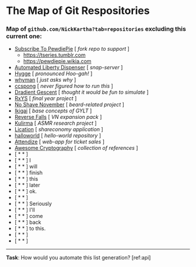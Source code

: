 # The Map of Git Respositories
### Map of `github.com/NickKartha?tab=repositories` excluding this current one:

 + [Subscribe To PewdiePie](https://github.com/NickKartha/Subscribe-To-PewdiePie) [ *fork repo to support* ]
     + https://tseries.tumblr.com
     + https://pewdiepie.wikia.com
 + [Automated Liberty Dispenser](https://github.com/NickKartha/Automated-Liberty-Dispenser) [ *snap-server* ]
 + [Hygge](https://github.com/NickKartha/Hygge) [ *pronounced Hoo-gah!* ]
 + [whyman](https://github.com/NickKartha/whyman) [ *just asks why* ]
 + [ccspong](https://github.com/NickKartha/csspong) [ *never figured how to run this* ]
 + [Dradient Gescent](https://github.com/NickKartha/Dradient-Gescent) [ *thought it would be fun to simulate* ]
 + [RxYS](https://github.com/NickKartha/rxys) [ *final year project* ]
 + [No Shave November](https://github.com/NickKartha/No-Shave-November) [ *beard-related project* ]
 + [Ikigai](https://github.com/NickKartha/Ikigai) [ *base concepts of GYLT* ]
 + [Reverse Falls](https://github.com/NickKartha/Reverse-Falls) [ *VN expansion pack* ]
 + [Kulirma](https://github.com/NickKartha/Kulirma) [ *ASMR research project* ]
 + [Lication](https://github.com/NickKartha/Lication) [ *shareconomy application* ]
 + [halloworld](https://github.com/NickKartha/halloworld) [ *hello-world repository* ]
 + [Attendize](https://github.com/NickKartha/Attendize) [ *web-app for ticket sales* ]
 + [Awesome Cryptography](https://github.com/NickKartha/reference-collection-for-cryptography-and-network-security) [ *collection of references* ]
 + []() [ * * ]
 + []() [ * * ] I
 + []() [ * * ] will
 + []() [ * * ] finish
 + []() [ * * ] this
 + []() [ * * ] later
 + []() [ * * ] ok.
 + []() [ * * ]
 + []() [ * * ] Seriously
 + []() [ * * ] I'll
 + []() [ * * ] come
 + []() [ * * ] back
 + []() [ * * ] to this.
 + []() [ * * ]
 + []() [ * * ]
 
 ---
 **Task**: How would you automate this list generation? [ref:api]
